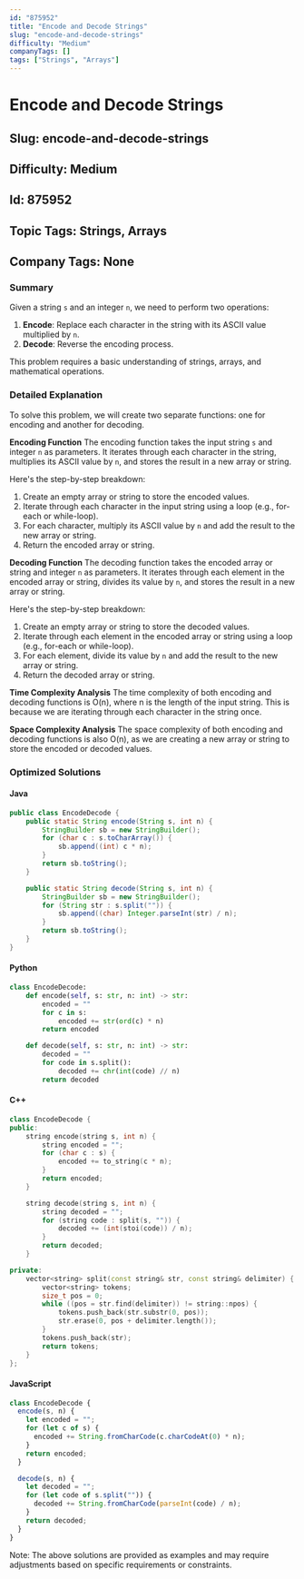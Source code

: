 ```yaml
---
id: "875952"
title: "Encode and Decode Strings"
slug: "encode-and-decode-strings"
difficulty: "Medium"
companyTags: []
tags: ["Strings", "Arrays"]
---
```


# Encode and Decode Strings
## Slug: encode-and-decode-strings
## Difficulty: Medium
## Id: 875952
## Topic Tags: Strings, Arrays
## Company Tags: None

### Summary
Given a string `s` and an integer `n`, we need to perform two operations:
1. **Encode**: Replace each character in the string with its ASCII value multiplied by `n`.
2. **Decode**: Reverse the encoding process.

This problem requires a basic understanding of strings, arrays, and mathematical operations.

### Detailed Explanation
To solve this problem, we will create two separate functions: one for encoding and another for decoding.

**Encoding Function**
The encoding function takes the input string `s` and integer `n` as parameters. It iterates through each character in the string, multiplies its ASCII value by `n`, and stores the result in a new array or string.

Here's the step-by-step breakdown:

1. Create an empty array or string to store the encoded values.
2. Iterate through each character in the input string using a loop (e.g., for-each or while-loop).
3. For each character, multiply its ASCII value by `n` and add the result to the new array or string.
4. Return the encoded array or string.

**Decoding Function**
The decoding function takes the encoded array or string and integer `n` as parameters. It iterates through each element in the encoded array or string, divides its value by `n`, and stores the result in a new array or string.

Here's the step-by-step breakdown:

1. Create an empty array or string to store the decoded values.
2. Iterate through each element in the encoded array or string using a loop (e.g., for-each or while-loop).
3. For each element, divide its value by `n` and add the result to the new array or string.
4. Return the decoded array or string.

**Time Complexity Analysis**
The time complexity of both encoding and decoding functions is O(n), where n is the length of the input string. This is because we are iterating through each character in the string once.

**Space Complexity Analysis**
The space complexity of both encoding and decoding functions is also O(n), as we are creating a new array or string to store the encoded or decoded values.

### Optimized Solutions

#### Java
```java
public class EncodeDecode {
    public static String encode(String s, int n) {
        StringBuilder sb = new StringBuilder();
        for (char c : s.toCharArray()) {
            sb.append((int) c * n);
        }
        return sb.toString();
    }

    public static String decode(String s, int n) {
        StringBuilder sb = new StringBuilder();
        for (String str : s.split("")) {
            sb.append((char) Integer.parseInt(str) / n);
        }
        return sb.toString();
    }
}
```

#### Python
```python
class EncodeDecode:
    def encode(self, s: str, n: int) -> str:
        encoded = ""
        for c in s:
            encoded += str(ord(c) * n)
        return encoded

    def decode(self, s: str, n: int) -> str:
        decoded = ""
        for code in s.split():
            decoded += chr(int(code) // n)
        return decoded
```

#### C++
```cpp
class EncodeDecode {
public:
    string encode(string s, int n) {
        string encoded = "";
        for (char c : s) {
            encoded += to_string(c * n);
        }
        return encoded;
    }

    string decode(string s, int n) {
        string decoded = "";
        for (string code : split(s, "")) {
            decoded += (int(stoi(code)) / n);
        }
        return decoded;
    }

private:
    vector<string> split(const string& str, const string& delimiter) {
        vector<string> tokens;
        size_t pos = 0;
        while ((pos = str.find(delimiter)) != string::npos) {
            tokens.push_back(str.substr(0, pos));
            str.erase(0, pos + delimiter.length());
        }
        tokens.push_back(str);
        return tokens;
    }
};
```

#### JavaScript
```javascript
class EncodeDecode {
  encode(s, n) {
    let encoded = "";
    for (let c of s) {
      encoded += String.fromCharCode(c.charCodeAt(0) * n);
    }
    return encoded;
  }

  decode(s, n) {
    let decoded = "";
    for (let code of s.split("")) {
      decoded += String.fromCharCode(parseInt(code) / n);
    }
    return decoded;
  }
}
```

Note: The above solutions are provided as examples and may require adjustments based on specific requirements or constraints.